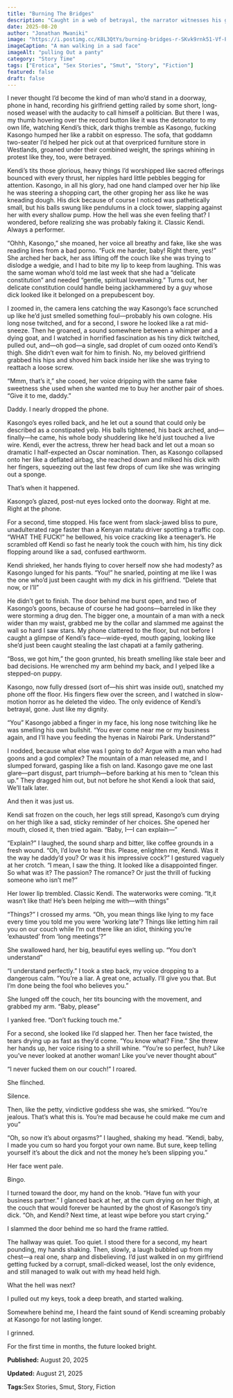 ```yaml
---
title: "Burning The Bridges"
description: "Caught in a web of betrayal, the narrator witnesses his girlfriend with another man and must confront the painful truth of her lies and infidelity."
date: 2025-08-20
author: "Jonathan Mwaniki"
image: "https://i.postimg.cc/K8L3QtYs/burning-bridges-r-SKvk9rnk51-Vf-P8.png"
imageCaption: "A man walking in a sad face"
imageAlt: "pulling Out a panty"
category: "Story Time"
tags: ["Erotica", "Sex Stories", "Smut", "Story", "Fiction"]
featured: false
draft: false
---
```



I never thought I’d become the kind of man who’d stand in a doorway, phone in hand, recording his girlfriend getting railed by some short, long-nosed weasel with the audacity to call himself a politician. But there I was, my thumb hovering over the record button like it was the detonator to my own life, watching Kendi’s thick, dark thighs tremble as Kasongo, fucking Kasongo humped her like a rabbit on espresso. The sofa, that goddamn two-seater I’d helped her pick out at that overpriced furniture store in Westlands, groaned under their combined weight, the springs whining in protest like they, too, were betrayed.

Kendi’s tits those glorious, heavy things I’d worshipped like sacred offerings bounced with every thrust, her nipples hard little pebbles begging for attention. Kasongo, in all his glory, had one hand clamped over her hip like he was steering a shopping cart, the other groping her ass like he was kneading dough. His dick because of course I noticed was pathetically small, but his balls swung like pendulums in a clock tower, slapping against her with every shallow pump. How the hell was she even feeling that? I wondered, before realizing she was probably faking it. Classic Kendi. Always a performer.

“Ohhh, Kasongo,” she moaned, her voice all breathy and fake, like she was reading lines from a bad porno. “Fuck me harder, baby! Right there, yes!” She arched her back, her ass lifting off the couch like she was trying to dislodge a wedgie, and I had to bite my lip to keep from laughing. This was the same woman who’d told me last week that she had a “delicate constitution” and needed “gentle, spiritual lovemaking.” Turns out, her delicate constitution could handle being jackhammered by a guy whose dick looked like it belonged on a prepubescent boy.

I zoomed in, the camera lens catching the way Kasongo’s face scrunched up like he’d just smelled something foul—probably his own cologne. His long nose twitched, and for a second, I swore he looked like a rat mid-sneeze. Then he groaned, a sound somewhere between a whimper and a dying goat, and I watched in horrified fascination as his tiny dick twitched, pulled out, and—oh god—a single, sad droplet of cum oozed onto Kendi’s thigh. She didn’t even wait for him to finish. No, my beloved girlfriend grabbed his hips and shoved him back inside her like she was trying to reattach a loose screw.

“Mmm, that’s it,” she cooed, her voice dripping with the same fake sweetness she used when she wanted me to buy her another pair of shoes. “Give it to me, daddy.”

Daddy. I nearly dropped the phone.

Kasongo’s eyes rolled back, and he let out a sound that could only be described as a constipated yelp. His balls tightened, his back arched, and—finally—he came, his whole body shuddering like he’d just touched a live wire. Kendi, ever the actress, threw her head back and let out a moan so dramatic I half-expected an Oscar nomination. Then, as Kasongo collapsed onto her like a deflated airbag, she reached down and milked his dick with her fingers, squeezing out the last few drops of cum like she was wringing out a sponge.

That’s when it happened.

Kasongo’s glazed, post-nut eyes locked onto the doorway. Right at me. Right at the phone.

For a second, time stopped. His face went from slack-jawed bliss to pure, unadulterated rage faster than a Kenyan matatu driver spotting a traffic cop. “WHAT THE FUCK!” he bellowed, his voice cracking like a teenager’s. He scrambled off Kendi so fast he nearly took the couch with him, his tiny dick flopping around like a sad, confused earthworm.

Kendi shrieked, her hands flying to cover herself now she had modesty? as Kasongo lunged for his pants. “You!” he snarled, pointing at me like I was the one who’d just been caught with my dick in his girlfriend. “Delete that now, or I’ll”

He didn’t get to finish. The door behind me burst open, and two of Kasongo’s goons, because of course he had goons—barreled in like they were storming a drug den. The bigger one, a mountain of a man with a neck wider than my waist, grabbed me by the collar and slammed me against the wall so hard I saw stars. My phone clattered to the floor, but not before I caught a glimpse of Kendi’s face—wide-eyed, mouth gaping, looking like she’d just been caught stealing the last chapati at a family gathering.

“Boss, we got him,” the goon grunted, his breath smelling like stale beer and bad decisions. He wrenched my arm behind my back, and I yelped like a stepped-on puppy.

Kasongo, now fully dressed (sort of—his shirt was inside out), snatched my phone off the floor. His fingers flew over the screen, and I watched in slow-motion horror as he deleted the video. The only evidence of Kendi’s betrayal, gone. Just like my dignity.

“You” Kasongo jabbed a finger in my face, his long nose twitching like he was smelling his own bullshit. “You ever come near me or my business again, and I’ll have you feeding the hyenas in Nairobi Park. Understand?”

I nodded, because what else was I going to do? Argue with a man who had goons and a god complex? The mountain of a man released me, and I slumped forward, gasping like a fish on land. Kasongo gave me one last glare—part disgust, part triumph—before barking at his men to “clean this up.” They dragged him out, but not before he shot Kendi a look that said, We’ll talk later.

And then it was just us.

Kendi sat frozen on the couch, her legs still spread, Kasongo’s cum drying on her thigh like a sad, sticky reminder of her choices. She opened her mouth, closed it, then tried again. “Baby, I—I can explain—”

“Explain?” I laughed, the sound sharp and bitter, like coffee grounds in a fresh wound. “Oh, I’d love to hear this. Please, enlighten me, Kendi. Was it the way he daddy’d you? Or was it his impressive cock?” I gestured vaguely at her crotch. “I mean, I saw the thing. It looked like a disappointed finger. So what was it? The passion? The romance? Or just the thrill of fucking someone who isn’t me?”

Her lower lip trembled. Classic Kendi. The waterworks were coming. “It,it wasn’t like that! He’s been helping me with—with things”

“Things?” I crossed my arms. “Oh, you mean things like lying to my face every time you told me you were ‘working late’? Things like letting him rail you on our couch while I’m out there like an idiot, thinking you’re ‘exhausted’ from ‘long meetings’?”

She swallowed hard, her big, beautiful eyes welling up. “You don’t understand”

“I understand perfectly.” I took a step back, my voice dropping to a dangerous calm. “You’re a liar. A great one, actually. I’ll give you that. But I’m done being the fool who believes you.”

She lunged off the couch, her tits bouncing with the movement, and grabbed my arm. “Baby, please”

I yanked free. “Don’t fucking touch me.”

For a second, she looked like I’d slapped her. Then her face twisted, the tears drying up as fast as they’d come. “You know what? Fine.” She threw her hands up, her voice rising to a shrill whine. “You’re so perfect, huh? Like you’ve never looked at another woman! Like you’ve never thought about”

“I never fucked them on our couch!” I roared.

She flinched.

Silence.

Then, like the petty, vindictive goddess she was, she smirked. “You’re jealous. That’s what this is. You’re mad because he could make me cum and you”

“Oh, so now it’s about orgasms?” I laughed, shaking my head. “Kendi, baby, I made you cum so hard you forgot your own name. But sure, keep telling yourself it’s about the dick and not the money he’s been slipping you.”

Her face went pale.

Bingo.

I turned toward the door, my hand on the knob. “Have fun with your business partner.” I glanced back at her, at the cum drying on her thigh, at the couch that would forever be haunted by the ghost of Kasongo’s tiny dick. “Oh, and Kendi? Next time, at least wipe before you start crying.”

I slammed the door behind me so hard the frame rattled.

The hallway was quiet. Too quiet. I stood there for a second, my heart pounding, my hands shaking. Then, slowly, a laugh bubbled up from my chest—a real one, sharp and disbelieving. I’d just walked in on my girlfriend getting fucked by a corrupt, small-dicked weasel, lost the only evidence, and still managed to walk out with my head held high.

What the hell was next?

I pulled out my keys, took a deep breath, and started walking.

Somewhere behind me, I heard the faint sound of Kendi screaming probably at Kasongo for not lasting longer.

I grinned.

For the first time in months, the future looked bright.

<div class="article,meta">
  <p><strong>Published:</strong> August 20, 2025</p>
  <p><strong>Updated:</strong> August 21, 2025</p>
  <p><strong>Tags:</strong>Sex Stories, Smut, Story, Fiction</p>
</div>

</div>